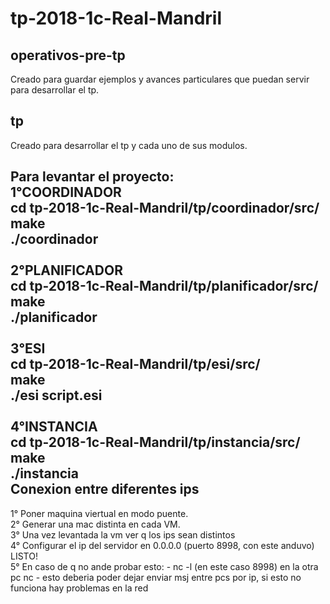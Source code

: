 # tp-2018-1c-Real-Mandril

operativos-pre-tp
------------------------------------------
Creado para guardar ejemplos y avances particulares que puedan servir para desarrollar el tp.

tp
------------------------------------------
Creado para desarrollar el tp y cada uno de sus modulos.

Para levantar el proyecto:</br>
  1°COORDINADOR</br>
    cd tp-2018-1c-Real-Mandril/tp/coordinador/src/</br>
    make</br>
    ./coordinador</br></br>
  2°PLANIFICADOR</br>
    cd tp-2018-1c-Real-Mandril/tp/planificador/src/</br>
    make</br>
    ./planificador</br></br>
  3°ESI</br>
    cd tp-2018-1c-Real-Mandril/tp/esi/src/</br>
    make</br>
    ./esi script.esi</br></br>
  4°INSTANCIA</br>
    cd tp-2018-1c-Real-Mandril/tp/instancia/src/</br>
    make</br>
    ./instancia</br>
Conexion entre diferentes ips
------------------------------------------
1° Poner maquina viertual en modo puente.</br>
2° Generar una mac distinta en cada VM.</br>
3° Una vez levantada la vm ver q los ips sean distintos</br>
4° Configurar el ip del servidor en 0.0.0.0 (puerto 8998, con este anduvo)</br>
LISTO!</br>
5° En caso de q no ande probar esto:
	- nc -l <puerto> (en este caso 8998) en la otra pc nc <ip-de-la-otra-pc> <puerto>
	- esto deberia poder dejar enviar msj entre pcs por ip, si esto no funciona hay problemas 		  en la red	
